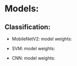 # Models:

## Classification:

- MobileNetV2:
  model weights:

- SVM:
  model weights:

- CNN:
  model weights:
